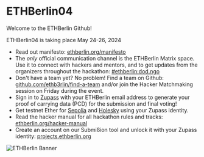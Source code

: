 # ETHBerlin04

Welcome to the ETHBerlin Github!

ETHBerlin04 is taking place May 24-26, 2024

- Read out manifesto: [ethberlin.org/manifesto](https://ethberlin.org/manifesto/)
- The *only* official communication channel is the ETHBerlin Matrix space. Use it to connect with hackers and mentors, and to get updates from the organizers throughout the hackathon: [#ethberlin:dod.ngo](https://matrix.to/#/%23ethberlin:dod.ngo)
- Don't have a team yet? No problem! Find a team on Github: [github.com/ethb3rlin/find-a-team](https://github.com/ethb3rlin/find-a-team) and/or join the Hacker Matchmaking session on Friday during the event.
- Sign in to [Zupass](https://zupass.org/) with your ETHBerlin email address to generate your proof of carrying data (PCD) for the submission and final voting!
- Get testnet Ether for [Sepolia](https://sepolia.ethberlin.org/) and [Holesky](https://holesky.ethberlin.org/) using your Zupass identity.
- Read the hacker manual for all hackathon rules and tracks: [ethberlin.org/hacker-manual](https://ethberlin.org/hacker-manual/)
- Create an account on our Submißion tool and unlock it with your Zupass identity: [projects.ethberlin.org](https://projects.ethberlin.org/)

![ETHBerlin Banner](https://ethberlin.org/card.png)
